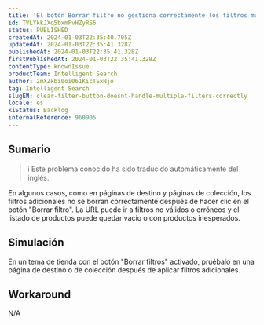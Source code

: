 ```yaml
---
title: 'El botón Borrar filtro no gestiona correctamente los filtros múltiples'
id: TVLYkkJXq5bxmFvHZyRS6
status: PUBLISHED
createdAt: 2024-01-03T22:35:40.705Z
updatedAt: 2024-01-03T22:35:41.328Z
publishedAt: 2024-01-03T22:35:41.328Z
firstPublishedAt: 2024-01-03T22:35:41.328Z
contentType: knownIssue
productTeam: Intelligent Search
author: 2mXZkbi0oi061KicTExNjo
tag: Intelligent Search
slugEN: clear-filter-button-doesnt-handle-multiple-filters-correctly
locale: es
kiStatus: Backlog
internalReference: 960905
---
```


## Sumario

>ℹ️ Este problema conocido ha sido traducido automáticamente del inglés.


En algunos casos, como en páginas de destino y páginas de colección, los filtros adicionales no se borran correctamente después de hacer clic en el botón "Borrar filtro". La URL puede ir a filtros no válidos o erróneos y el listado de productos puede quedar vacío o con productos inesperados.


##

## Simulación


En un tema de tienda con el botón "Borrar filtros" activado, pruébalo en una página de destino o de colección después de aplicar filtros adicionales.



## Workaround


N/A

